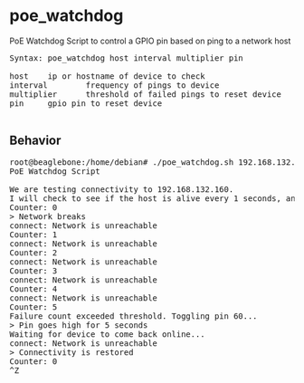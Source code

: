 # poe_watchdog
PoE Watchdog Script to control a GPIO pin based on ping to a network host

<pre>
Syntax: poe_watchdog host interval multiplier pin

host    ip or hostname of device to check
interval        frequency of pings to device
multiplier      threshold of failed pings to reset device
pin     gpio pin to reset device

</pre>

## Behavior

<pre>
root@beaglebone:/home/debian# ./poe_watchdog.sh 192.168.132.160 1 5 60
PoE Watchdog Script

We are testing connectivity to 192.168.132.160.
I will check to see if the host is alive every 1 seconds, and will toggle pin 60 if the ping fails 5 times.
Counter: 0
> Network breaks 
connect: Network is unreachable
Counter: 1
connect: Network is unreachable
Counter: 2
connect: Network is unreachable
Counter: 3
connect: Network is unreachable
Counter: 4
connect: Network is unreachable
Counter: 5
Failure count exceeded threshold. Toggling pin 60...
> Pin goes high for 5 seconds
Waiting for device to come back online...
connect: Network is unreachable
> Connectivity is restored
Counter: 0
^Z
</pre>
